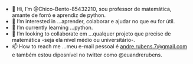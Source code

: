 - 👋 Hi, I’m @Chico-Bento-85432210, sou professor de matemática, amante de forró e aprendiz de python.
- 👀 I’m interested in ...aprender, colaborar e ajudar no que eu for útil.
- 🌱 I’m currently learning ...python.
- 💞️ I’m looking to collaborate em ...qualquer projeto que precise de matemática -seja ela nível médio ou universitário-.
- 📫 How to reach me ...meu e-mail pessoal é andre.rubens.7@gmail.com e também estou diposnível no twitter como @euandrerubens.

<!---
Chico-Bento-85432210/Chico-Bento-85432210 is a ✨ special ✨ repository because its `README.md` (this file) appears on your GitHub profile.
You can click the Preview link to take a look at your changes.
--->
